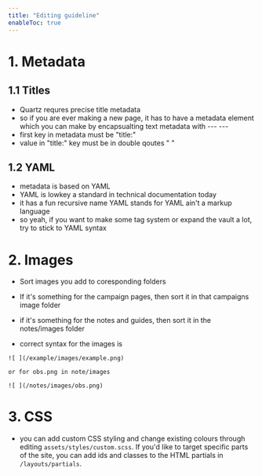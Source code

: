 ```yaml
---
title: "Editing guideline"
enableToc: true
---
```


# 1. Metadata

## 1.1 Titles

- Quartz requres precise title metadata
- so if you are ever making a new page, it has to have a metadata element which you can make by encapsualting text metadata with --- --- 
- first key in metadata must be "title:"
- value in "title:" key must be in double qoutes " "

## 1.2 YAML

- metadata is based on YAML 
- YAML is lowkey a standard in technical documentation today 
- it has a fun recursive name YAML stands for YAML ain't a markup language
- so yeah, if you want to make some tag system or expand the vault a lot, try to stick to YAML syntax

# 2. Images

- Sort images you add to coresponding folders
- If it's something for the campaign pages, then sort it in that campaigns image folder
- if it's something for the notes and guides, then sort it in the notes/images folder

- correct syntax for the images is 
```
![ ](/example/images/example.png)

or for obs.png in note/images

![ ](/notes/images/obs.png)
```

# 3. CSS

- you can add custom CSS styling and change existing colours through editing `assets/styles/custom.scss`. If you'd like to target specific parts of the site, you can add ids and classes to the HTML partials in `/layouts/partials`. 